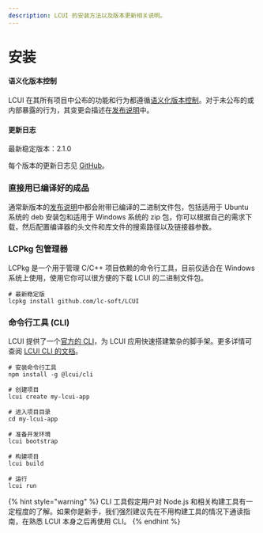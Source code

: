 ```yaml
---
description: LCUI 的安装方法以及版本更新相关说明。
---
```


# 安装

#### 语义化版本控制 <a id="&#x8BED;&#x4E49;&#x5316;&#x7248;&#x672C;&#x63A7;&#x5236;"></a>

LCUI 在其所有项目中公布的功能和行为都遵循[语义化版本控制](https://semver.org/lang/zh-CN/)。对于未公布的或内部暴露的行为，其变更会描述在[发布说明](https://github.com/lc-soft/LCUI/releases)中。

#### 更新日志 <a id="&#x66F4;&#x65B0;&#x65E5;&#x5FD7;"></a>

最新稳定版本：2.1.0

每个版本的更新日志见 [GitHub](https://github.com/lc-soft/LCUI/releases)。

### 直接用已编译好的成品

通常新版本的[发布说明](https://github.com/lc-soft/LCUI/releases)中都会附带已编译的二进制文件包，包括适用于 Ubuntu 系统的 deb 安装包和适用于 Windows 系统的 zip 包，你可以根据自己的需求下载，然后配置编译器的头文件和库文件的搜索路径以及链接器参数。

### LCPkg 包管理器

LCPkg 是一个用于管理 C/C++ 项目依赖的命令行工具，目前仅适合在 Windows 系统上使用，使用它你可以很方便的下载 LCUI 的二进制文件包。

```text
# 最新稳定版
lcpkg install github.com/lc-soft/LCUI
```

### 命令行工具 \(CLI\)

LCUI 提供了一个[官方的 CLI](https://github.com/lc-ui/lcui-cli)，为 LCUI 应用快速搭建繁杂的脚手架。更多详情可查阅 [LCUI CLI 的文档](https://github.com/lc-ui/lcui-cli)。

```text
# 安装命令行工具
npm install -g @lcui/cli

# 创建项目
lcui create my-lcui-app

# 进入项目目录
cd my-lcui-app

# 准备开发环境
lcui bootstrap

# 构建项目
lcui build

# 运行
lcui run
```

{% hint style="warning" %}
CLI 工具假定用户对 Node.js 和相关构建工具有一定程度的了解。如果你是新手，我们强烈建议先在不用构建工具的情况下通读指南，在熟悉 LCUI 本身之后再使用 CLI。
{% endhint %}



